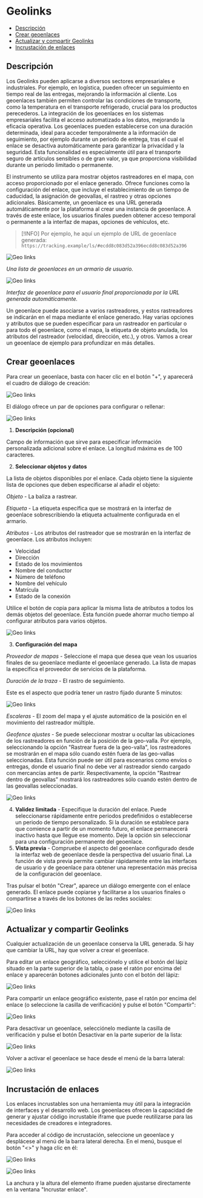 # Geolinks

- [Descripción](#descripcin)
- [Crear geoenlaces](#crear-geoenlaces)
- [Actualizar y compartir Geolinks](#actualizar-y-compartir-geolinks)
- [Incrustación de enlaces](#incrustacin-de-enlaces)

## Descripción

Los Geolinks pueden aplicarse a diversos sectores empresariales e industriales. Por ejemplo, en logística, pueden ofrecer un seguimiento en tiempo real de las entregas, mejorando la información al cliente. Los geoenlaces también permiten controlar las condiciones de transporte, como la temperatura en el transporte refrigerado, crucial para los productos perecederos. La integración de los geoenlaces en los sistemas empresariales facilita el acceso automatizado a los datos, mejorando la eficacia operativa. Los geoenlaces pueden establecerse con una duración determinada, ideal para acceder temporalmente a la información de seguimiento, por ejemplo durante un periodo de entrega, tras el cual el enlace se desactiva automáticamente para garantizar la privacidad y la seguridad. Esta funcionalidad es especialmente útil para el transporte seguro de artículos sensibles o de gran valor, ya que proporciona visibilidad durante un periodo limitado o permanente.

El instrumento se utiliza para mostrar objetos rastreadores en el mapa, con acceso proporcionado por el enlace generado. Ofrece funciones como la configuración del enlace, que incluye el establecimiento de un tiempo de caducidad, la asignación de geovallas, el rastreo y otras opciones adicionales. Básicamente, un geoenlace es una URL generada automáticamente por la plataforma al crear una instancia de geoenlace. A través de este enlace, los usuarios finales pueden obtener acceso temporal o permanente a la interfaz de mapas, opciones de vehículos, etc.

> [!INFO]
> Por ejemplo, he aquí un ejemplo de URL de geoenlace generada:
> `https://tracking.example/ls/#ecdd8c083d52a396ecdd8c083d52a396`

![Geo links](https://www.navixy.com/wp-content/uploads/2024/04/1.png)

*Una lista de geoenlaces en un armario de usuario.*

![Geo links](https://www.navixy.com/wp-content/uploads/2024/04/10.png)

*Interfaz de geoenlace para el usuario final proporcionada por la URL generada automáticamente.*

Un geoenlace puede asociarse a varios rastreadores, y estos rastreadores se indicarán en el mapa mediante el enlace generado. Hay varias opciones y atributos que se pueden especificar para un rastreador en particular o para todo el geoenlace, como el mapa, la etiqueta de objeto anulada, los atributos del rastreador (velocidad, dirección, etc.), y otros. Vamos a crear un geoenlace de ejemplo para profundizar en más detalles.

## Crear geoenlaces

Para crear un geoenlace, basta con hacer clic en el botón "+", y aparecerá el cuadro de diálogo de creación:

![Geo links](https://www.navixy.com/wp-content/uploads/2024/04/2.png)

El diálogo ofrece un par de opciones para configurar o rellenar:

![Geo links](https://www.navixy.com/wp-content/uploads/2024/04/3.png)

1. **Descripción (opcional)**

Campo de información que sirve para especificar información personalizada adicional sobre el enlace. La longitud máxima es de 100 caracteres.

2. **Seleccionar objetos y datos**

La lista de objetos disponibles por el enlace. Cada objeto tiene la siguiente lista de opciones que deben especificarse al añadir el objeto:

*Objeto* - La baliza a rastrear.

*Etiqueta* - La etiqueta específica que se mostrará en la interfaz de geoenlace sobrescribiendo la etiqueta actualmente configurada en el armario.

*Atributos* - Los atributos del rastreador que se mostrarán en la interfaz de geoenlace. Los atributos incluyen:

- Velocidad
- Dirección
- Estado de los movimientos
- Nombre del conductor
- Número de teléfono
- Nombre del vehículo
- Matrícula
- Estado de la conexión

Utilice el botón de copia para aplicar la misma lista de atributos a todos los demás objetos del geoenlace. Esta función puede ahorrar mucho tiempo al configurar atributos para varios objetos.

![Geo links](https://www.navixy.com/wp-content/uploads/2024/04/4.png)

3. **Configuración del mapa**

*Proveedor de mapas* - Seleccione el mapa que desea que vean los usuarios finales de su geoenlace mediante el geoenlace generado. La lista de mapas la especifica el proveedor de servicios de la plataforma.

*Duración de la traza* - El rastro de seguimiento.

Este es el aspecto que podría tener un rastro fijado durante 5 minutos:

![Geo links](https://www.navixy.com/wp-content/uploads/2024/04/5.png)

*Escaleras* - El zoom del mapa y el ajuste automático de la posición en el movimiento del rastreador múltiple.

*Geofence* *ajustes* - Se puede seleccionar mostrar u ocultar las ubicaciones de los rastreadores en función de la posición de la geo-valla. Por ejemplo, seleccionando la opción "Rastrear fuera de la geo-valla", los rastreadores se mostrarán en el mapa sólo cuando estén fuera de las geo-vallas seleccionadas. Esta función puede ser útil para escenarios como envíos o entregas, donde el usuario final no debe ver al rastreador siendo cargado con mercancías antes de partir. Respectivamente, la opción "Rastrear dentro de geovallas" mostrará los rastreadores sólo cuando estén dentro de las geovallas seleccionadas.

![Geo links](https://www.navixy.com/wp-content/uploads/2024/04/7.png)

4. **Validez limitada** - Especifique la duración del enlace. Puede seleccionarse rápidamente entre periodos predefinidos o establecerse un periodo de tiempo personalizado. Si la duración se establece para que comience a partir de un momento futuro, el enlace permanecerá inactivo hasta que llegue ese momento. Deje la opción sin seleccionar para una configuración permanente del geoenlace.
5. **Vista previa** - Compruebe el aspecto del geoenlace configurado desde la interfaz web de geoenlace desde la perspectiva del usuario final. La función de vista previa permite cambiar rápidamente entre las interfaces de usuario y de geoenlace para obtener una representación más precisa de la configuración del geoenlace.

Tras pulsar el botón "Crear", aparece un diálogo emergente con el enlace generado. El enlace puede copiarse y facilitarse a los usuarios finales o compartirse a través de los botones de las redes sociales:

![Geo links](https://www.navixy.com/wp-content/uploads/2024/04/9-1.png)

## Actualizar y compartir Geolinks

Cualquier actualización de un geoenlace conserva la URL generada. Si hay que cambiar la URL, hay que volver a crear el geoenlace.

Para editar un enlace geográfico, selecciónelo y utilice el botón del lápiz situado en la parte superior de la tabla, o pase el ratón por encima del enlace y aparecerán botones adicionales junto con el botón del lápiz:

![Geo links](https://www.navixy.com/wp-content/uploads/2024/04/11.png)

Para compartir un enlace geográfico existente, pase el ratón por encima del enlace (o seleccione la casilla de verificación) y pulse el botón "Compartir":

![Geo links](https://www.navixy.com/wp-content/uploads/2024/04/12.png)

Para desactivar un geoenlace, selecciónelo mediante la casilla de verificación y pulse el botón Desactivar en la parte superior de la lista:

![Geo links](https://www.navixy.com/wp-content/uploads/2024/04/13.png)

Volver a activar el geoenlace se hace desde el menú de la barra lateral:

![Geo links](https://www.navixy.com/wp-content/uploads/2024/04/14.png)

## Incrustación de enlaces

Los enlaces incrustables son una herramienta muy útil para la integración de interfaces y el desarrollo web. Los geoenlaces ofrecen la capacidad de generar y ajustar código incrustable iframe que puede reutilizarse para las necesidades de creadores e integradores.

Para acceder al código de incrustación, seleccione un geoenlace y desplácese al menú de la barra lateral derecha. En el menú, busque el botón "<>" y haga clic en él:

![Geo links](https://www.navixy.com/wp-content/uploads/2024/04/15.png)

![Geo links](https://www.navixy.com/wp-content/uploads/2024/04/16-1.png)

La anchura y la altura del elemento iframe pueden ajustarse directamente en la ventana "Incrustar enlace".